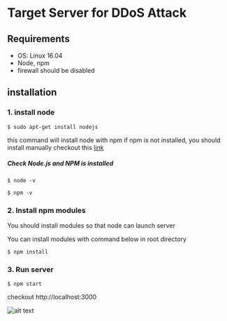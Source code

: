 # Target Server for DDoS Attack

## Requirements
- OS: Linux 16.04
- Node, npm
- firewall should be disabled


## installation
### 1. install node
``` $ sudo apt-get install nodejs ```

this command will install node with npm if npm is not installed, you should install manually checkout this [link](https://www.npmjs.com)

##### Check Node.js and NPM is installed
``` $ node -v ```

``` $ npm -v ```

### 2. Install npm modules 

You should install modules so that node can launch server

You can install modules with command below in root directory

``` $ npm install ```

### 3. Run server
``` $ npm start ```


checkout http://localhost:3000



![alt text](img/img1.png)
